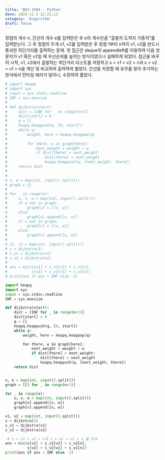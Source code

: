 ```yaml
---
title: 'BOJ-1504 - Python'
date: 2020-11-5 12:21:13
category: 'Algorithm'
draft: false
---
```

정점의 개수 n, 간선의 개수 e를 입력받은 후 e의 개수만큼 "출발지 도착지 가중치"를 입력받는다. 그 후 정점의 두개 v1, v2를 입력받은 후 정점 1부터 n까지 v1, v2를 반드시 통과한 최단거리를 출력하는 문제. 첫 접근은 deque의 appendleft를 이용하여 다음 방문지가 v1 혹은 v2일 때 우선순위를 높이는 방식이였으나 실패하게 되었다. 접근을 바꾸어 시작, v1, v2에서 출발하는 최단거리 리스트를 저장하고 s > v1 > v2 > n과 s > v2 > v1 > n을 계산 및 비교하여 출력하여 풀었다. 간선을 저장할 때 유무를 찾아 추가하는 방식에서 런타임 에러가 일어나, 수정하여 풀었다.
```python
# import heapq
# import sys
# input = sys.stdin.readline
# INF = sys.maxsize
#
# def dijkstra(start):
#     dist = [INF for _ in range(n+1)]
#     dist[start] = 0
#     q = []
#     heapq.heappush(q, [0, start])
#     while q:
#         weight, here = heapq.heappop(q)
#
#         for there, w in graph[here]:
#             next_weight = weight + w
#             if dist[there] > next_weight:
#                 dist[there] = next_weight
#                 heapq.heappush(q, [next_weight, there])
#     return dist
#
#
# n, e = map(int, input().split())
# graph = {}
#
# for _ in range(e):
#     u, v, w = map(int, input().split())
#     if u not in graph:
#         graph[u] = [[v, w]]
#     else:
#         graph[u].append([v, w])
#     if v not in graph:
#         graph[v] = [[u, w]]
#     else:
#         graph[v].append([u, w])
#
# v1, v2 = map(int, input().split())
# s = dijkstra(1)
# s_v1 = dijkstra(v1)
# s_v2 = dijkstra(v2)
#
# ans = min(s[v1] + s_v1[v2] + s_v2[n],
#           s[v2] + s_v2[v1] + s_v1[n])
# print(ans if ans < INF else -1)

import heapq
import sys
input = sys.stdin.readline
INF = sys.maxsize

def dijkstra(start):
    dist = [INF for _ in range(n+1)]
    dist[start] = 0
    q = []
    heapq.heappush(q, [0, start])
    while q:
        weight, here = heapq.heappop(q)

        for there, w in graph[here]:
            next_weight = weight + w
            if dist[there] > next_weight:
                dist[there] = next_weight
                heapq.heappush(q, [next_weight, there])
    return dist


n, e = map(int, input().split())
graph = [[] for _ in range(n+1)]

for _ in range(e):
    u, v, w = map(int, input().split())
    graph[u].append([v, w])
    graph[v].append([u, w])

v1, v2 = map(int, input().split())
s = dijkstra(1)
s_v1 = dijkstra(v1)
s_v2 = dijkstra(v2)

 # s > v1 > v2 > n과 s > v2 > v1 > n 을 비교
ans = min(s[v1] + s_v1[v2] + s_v2[n],
          s[v2] + s_v2[v1] + s_v1[n])
print(ans if ans < INF else -1)

```